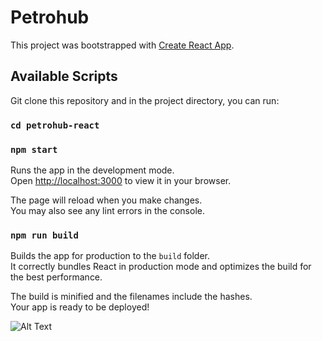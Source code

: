 # Petrohub

This project was bootstrapped with [Create React App](https://github.com/facebook/create-react-app).

## Available Scripts

Git clone this repository and in the project directory, you can run:

### `cd petrohub-react`

### `npm start`

Runs the app in the development mode.\
Open [http://localhost:3000](http://localhost:3000) to view it in your browser.

The page will reload when you make changes.\
You may also see any lint errors in the console.

### `npm run build`

Builds the app for production to the `build` folder.\
It correctly bundles React in production mode and optimizes the build for the best performance.

The build is minified and the filenames include the hashes.\
Your app is ready to be deployed!

![Alt Text](images/screenshot(26).png)
